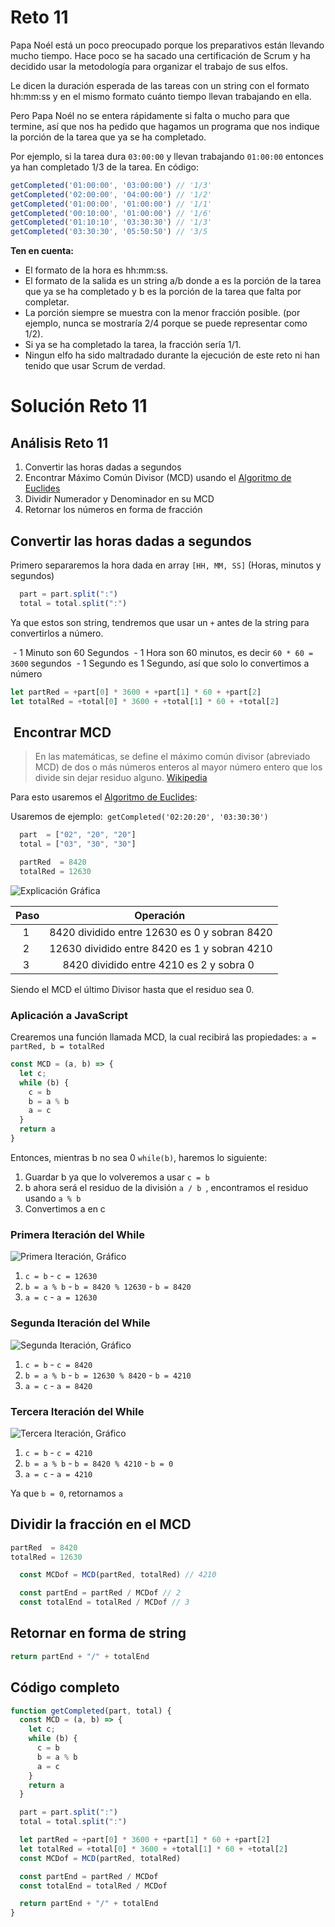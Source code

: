 # Reto 11

Papa Noél está un poco preocupado porque los preparativos están llevando mucho tiempo. Hace poco se ha sacado una certificación de Scrum y ha decidido usar la metodología para organizar el trabajo de sus elfos.

Le dicen la duración esperada de las tareas con un string con el formato hh:mm:ss y en el mismo formato cuánto tiempo llevan trabajando en ella.

Pero Papa Noél no se entera rápidamente si falta o mucho para que termine, así que nos ha pedido que hagamos un programa que nos indique la porción de la tarea que ya se ha completado.

Por ejemplo, si la tarea dura `03:00:00` y llevan trabajando `01:00:00` entonces ya han completado 1/3 de la tarea. En código:

```js
getCompleted('01:00:00', '03:00:00') // '1/3'
getCompleted('02:00:00', '04:00:00') // '1/2'
getCompleted('01:00:00', '01:00:00') // '1/1'
getCompleted('00:10:00', '01:00:00') // '1/6'
getCompleted('01:10:10', '03:30:30') // '1/3'
getCompleted('03:30:30', '05:50:50') // '3/5
```

**Ten en cuenta:**

 - El formato de la hora es hh:mm:ss.
 - El formato de la salida es un string a/b donde a es la porción de la tarea que ya se ha completado y b es la porción de la tarea que falta por completar.
 - La porción siempre se muestra con la menor fracción posible. (por ejemplo, nunca se mostraría 2/4 porque se puede representar como 1/2).
 - Si ya se ha completado la tarea, la fracción sería 1/1.
 - Ningun elfo ha sido maltradado durante la ejecución de este reto ni han tenido que usar Scrum de verdad.

# Solución Reto 11

## Análisis Reto 11

1. Convertir las horas dadas a segundos
2. Encontrar Máximo Común Divisor (MCD) usando el [Algoritmo de Euclides](https://es.wikipedia.org/wiki/Algoritmo_de_Euclides)
3. Dividir Numerador y Denominador en su MCD
4. Retornar los números en forma de fracción

## Convertir las horas dadas a segundos

Primero separaremos la hora dada en array `[HH, MM, SS]` (Horas, minutos y segundos)

```js
  part = part.split(":")
  total = total.split(":")
```

Ya que estos son string, tendremos que usar un `+` antes de la string para convertirlos a número.

 - 1 Minuto son 60 Segundos
 - 1 Hora son 60 minutos, es decir `60 * 60 = 3600` segundos
 - 1 Segundo es 1 Segundo, así que solo lo convertimos a número

```js
let partRed = +part[0] * 3600 + +part[1] * 60 + +part[2]
let totalRed = +total[0] * 3600 + +total[1] * 60 + +total[2]
```

##  Encontrar MCD

> En las matemáticas, se define el máximo común divisor (abreviado MCD) de dos o más números enteros al mayor número entero que los divide sin dejar residuo alguno. [Wikipedia](https://es.wikipedia.org/wiki/M%C3%A1ximo_com%C3%BAn_divisor)

Para esto usaremos el [Algoritmo de Euclides](https://es.wikipedia.org/wiki/Algoritmo_de_Euclides):


Usaremos de ejemplo:` getCompleted('02:20:20', '03:30:30')`

```js
  part  = ["02", "20", "20"]
  total = ["03", "30", "30"]

  partRed  = 8420
  totalRed = 12630
```

![Explicación Gráfica](https://i.imgur.com/LMK85dh.jpg)

| Paso |                  Operación                   |
| :--: | :------------------------------------------: |
|  1   | 8420 dividido entre 12630 es 0 y sobran 8420 |
|  2   | 12630 dividido entre 8420 es 1 y sobran 4210 |
|  3   |   8420 dividido entre 4210 es 2 y sobra 0    |

Siendo el MCD el último Divisor hasta que el residuo sea 0.

### Aplicación a JavaScript

Crearemos una función llamada MCD, la cual recibirá las propiedades: `a = partRed, b = totalRed`

```js
const MCD = (a, b) => {
  let c;
  while (b) {
    c = b
    b = a % b
    a = c
  }
  return a
}
```

Entonces, mientras b no sea 0 `while(b)`, haremos lo siguiente:

1. Guardar b ya que lo volveremos a usar `c = b`
2. b ahora será el residuo de la división `a / b `, encontramos el residuo usando `a % b`
3. Convertimos a en c

### Primera Iteración del While

![Primera Iteración, Gráfico](https://i.imgur.com/3MUzkze.jpg)

1. `c = b` - `c = 12630`
2. `b = a % b` - `b = 8420 % 12630` - `b = 8420`
3. `a = c` - `a = 12630`

### Segunda Iteración del While

![Segunda Iteración, Gráfico](https://i.imgur.com/omOIwub.jpg)

1. `c = b` - `c = 8420`
2. `b = a % b` - `b = 12630 % 8420` - `b = 4210`
3. `a = c` - `a = 8420`

### Tercera Iteración del While

![Tercera Iteración, Gráfico](https://i.imgur.com/NPvOsvZ.jpg)

1. `c = b` - `c = 4210`
2. `b = a % b` - `b = 8420 % 4210` - `b = 0`
3. `a = c` - `a = 4210`

Ya que `b = 0`, retornamos `a`

## Dividir la fracción en el MCD

```js
partRed  = 8420
totalRed = 12630

  const MCDof = MCD(partRed, totalRed) // 4210

  const partEnd = partRed / MCDof // 2
  const totalEnd = totalRed / MCDof // 3
```

## Retornar en forma de string

```js
return partEnd + "/" + totalEnd
```

## Código completo

```js
function getCompleted(part, total) {
  const MCD = (a, b) => {
    let c;
    while (b) {
      c = b
      b = a % b
      a = c
    }
    return a
  }

  part = part.split(":")
  total = total.split(":")

  let partRed = +part[0] * 3600 + +part[1] * 60 + +part[2]
  let totalRed = +total[0] * 3600 + +total[1] * 60 + +total[2]
  const MCDof = MCD(partRed, totalRed)

  const partEnd = partRed / MCDof
  const totalEnd = totalRed / MCDof

  return partEnd + "/" + totalEnd
}
```
